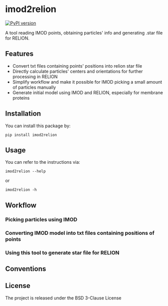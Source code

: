 # imod2relion

[![PyPI version](https://badge.fury.io/py/imod2relion.svg)](https://pypi.org/project/imod2relion/)

A tool reading IMOD points, obtaining particles' info and generating .star file for RELION.



## Features

- Convert txt files containing points' positions into relion star file
- Directly calculate particles' centers and orientations for further processing in RELION
- Simplify workflow and make it possible for IMOD picking a small amount of particles manually
- Generate initial model using IMOD and RELION, especially for membrane proteins

## Installation

You can install this package by:

```
pip install imod2relion
```

## Usage

You can refer to the instructions via:

```
imod2relion --help
```
or
```
imod2relion -h
```

## Workflow
### Picking particles using IMOD

### Converting IMOD model into txt files containing positions of points

### Using this tool to generate star file for RELION

## Conventions

## License

The project is released under the BSD 3-Clause License
